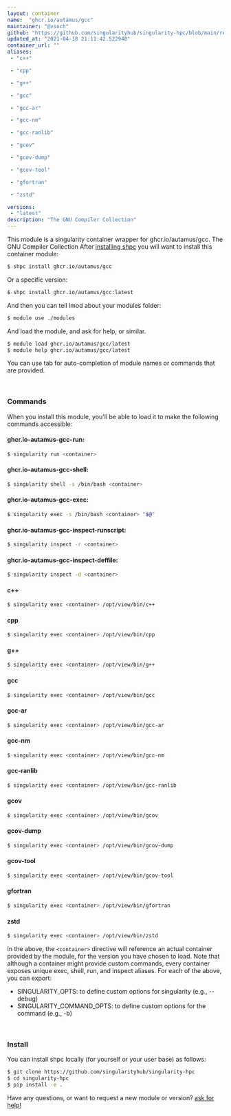 ```yaml
---
layout: container
name:  "ghcr.io/autamus/gcc"
maintainer: "@vsoch"
github: "https://github.com/singularityhub/singularity-hpc/blob/main/registry/ghcr.io/autamus/gcc/container.yaml"
updated_at: "2021-04-18 21:11:42.522948"
container_url: ""
aliases:
 - "c++"

 - "cpp"

 - "g++"

 - "gcc"

 - "gcc-ar"

 - "gcc-nm"

 - "gcc-ranlib"

 - "gcov"

 - "gcov-dump"

 - "gcov-tool"

 - "gfortran"

 - "zstd"

versions:
 - "latest"
description: "The GNU Compiler Collection"
---
```


This module is a singularity container wrapper for ghcr.io/autamus/gcc.
The GNU Compiler Collection
After [installing shpc](#install) you will want to install this container module:

```bash
$ shpc install ghcr.io/autamus/gcc
```

Or a specific version:

```bash
$ shpc install ghcr.io/autamus/gcc:latest
```

And then you can tell lmod about your modules folder:

```bash
$ module use ./modules
```

And load the module, and ask for help, or similar.

```bash
$ module load ghcr.io/autamus/gcc/latest
$ module help ghcr.io/autamus/gcc/latest
```

You can use tab for auto-completion of module names or commands that are provided.

<br>

### Commands

When you install this module, you'll be able to load it to make the following commands accessible:

#### ghcr.io-autamus-gcc-run:

```bash
$ singularity run <container>
```

#### ghcr.io-autamus-gcc-shell:

```bash
$ singularity shell -s /bin/bash <container>
```

#### ghcr.io-autamus-gcc-exec:

```bash
$ singularity exec -s /bin/bash <container> "$@"
```

#### ghcr.io-autamus-gcc-inspect-runscript:

```bash
$ singularity inspect -r <container>
```

#### ghcr.io-autamus-gcc-inspect-deffile:

```bash
$ singularity inspect -d <container>
```


#### c++
       
```bash
$ singularity exec <container> /opt/view/bin/c++
```


#### cpp
       
```bash
$ singularity exec <container> /opt/view/bin/cpp
```


#### g++
       
```bash
$ singularity exec <container> /opt/view/bin/g++
```


#### gcc
       
```bash
$ singularity exec <container> /opt/view/bin/gcc
```


#### gcc-ar
       
```bash
$ singularity exec <container> /opt/view/bin/gcc-ar
```


#### gcc-nm
       
```bash
$ singularity exec <container> /opt/view/bin/gcc-nm
```


#### gcc-ranlib
       
```bash
$ singularity exec <container> /opt/view/bin/gcc-ranlib
```


#### gcov
       
```bash
$ singularity exec <container> /opt/view/bin/gcov
```


#### gcov-dump
       
```bash
$ singularity exec <container> /opt/view/bin/gcov-dump
```


#### gcov-tool
       
```bash
$ singularity exec <container> /opt/view/bin/gcov-tool
```


#### gfortran
       
```bash
$ singularity exec <container> /opt/view/bin/gfortran
```


#### zstd
       
```bash
$ singularity exec <container> /opt/view/bin/zstd
```



In the above, the `<container>` directive will reference an actual container provided
by the module, for the version you have chosen to load. Note that although a container
might provide custom commands, every container exposes unique exec, shell, run, and
inspect aliases. For each of the above, you can export:

 - SINGULARITY_OPTS: to define custom options for singularity (e.g., --debug)
 - SINGULARITY_COMMAND_OPTS: to define custom options for the command (e.g., -b)

<br>
  
### Install

You can install shpc locally (for yourself or your user base) as follows:

```bash
$ git clone https://github.com/singularityhub/singularity-hpc
$ cd singularity-hpc
$ pip install -e .
```

Have any questions, or want to request a new module or version? [ask for help!](https://github.com/singularityhub/singularity-hpc/issues)